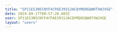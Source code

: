 ```yaml
---
title: "SP11ES3N5CNYF4CPAE391SJACQYMQ9GQW0TXWJVGE"
date: 2024-09-17T08:57:28.603Z
user: SP11ES3N5CNYF4CPAE391SJACQYMQ9GQW0TXWJVGE
layout: "users"
---
```

    